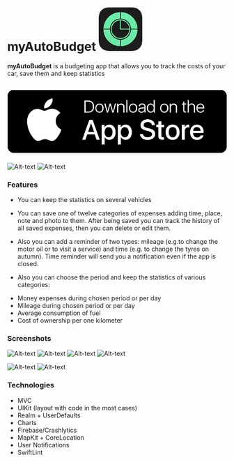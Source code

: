 # myAutoBudget ![Alt-текст](https://github.com/YuriAndrianov/myAutoBudget/blob/main/myAutoBudget/Resources/Screenshots/myautobudget.png "ICON")

**myAutoBudget** is a budgeting app that allows you to track the costs of your car, save them and keep statistics 

## [![](https://github.com/YuriAndrianov/myAutoBudget/blob/main/myAutoBudget/Resources/Screenshots/app-store-badge-available-on-the-app-store-text-alphabet-number-symbol-transparent-png-480148-2.png)](https://apple.co/34I36na)

![Alt-text](https://github.com/YuriAndrianov/myApp-myAutoBudget/blob/main/myAutoBudget/Resources/Screenshots/IMG_0317.GIF "GIF1") ![Alt-text](https://github.com/YuriAndrianov/myApp-myAutoBudget/blob/main/myAutoBudget/Resources/Screenshots/IMG_0318.GIF "GIF2")

### Features

* You can keep the statistics on several vehicles

* You can save one of twelve categories of expenses adding time, place, note and photo to them. After being saved you can track the history of all saved expenses, then you can delete or edit them.

* Also you can add a reminder of two types: mileage (e.g.to change the motor oil or to visit a service) and time (e.g. to change the tyres on autumn). Time reminder will send you a notification even if the app is closed.

* Also you can choose the period and keep the statistics of various categories:

- Money expenses during chosen period or per day 
- Mileage during chosen period or per day
- Average consumption of fuel
- Cost of ownership per one kilometer


### Screenshots

![Alt-text](https://github.com/YuriAndrianov/myApp-myAutoBudget/blob/main/myAutoBudget/Resources/Screenshots/1.jpg "Scr1") ![Alt-text](https://github.com/YuriAndrianov/myApp-myAutoBudget/blob/main/myAutoBudget/Resources/Screenshots/2.jpg "Scr2") ![Alt-text](https://github.com/YuriAndrianov/myApp-myAutoBudget/blob/main/myAutoBudget/Resources/Screenshots/3.jpg "Scr3") ![Alt-text](https://github.com/YuriAndrianov/myApp-myAutoBudget/blob/main/myAutoBudget/Resources/Screenshots/4.jpg "Scr4") 

![Alt-text](https://github.com/YuriAndrianov/myApp-myAutoBudget/blob/main/myAutoBudget/Resources/Screenshots/5.jpg "Scr5") ![Alt-text](https://github.com/YuriAndrianov/myApp-myAutoBudget/blob/main/myAutoBudget/Resources/Screenshots/6.jpg "Scr6") 

### Technologies

* MVC
* UIKit (layout with code in the most cases)
* Realm + UserDefaults
* Charts
* Firebase/Crashlytics
* MapKit + CoreLocation
* User Notifications
* SwiftLint
